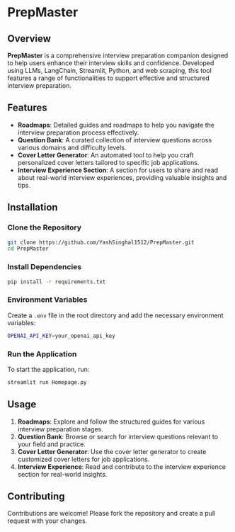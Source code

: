 
# PrepMaster

## Overview

**PrepMaster** is a comprehensive interview preparation companion designed to help users enhance their interview skills and confidence. Developed using LLMs, LangChain, Streamlit, Python, and web scraping, this tool features a range of functionalities to support effective and structured interview preparation.

## Features

- **Roadmaps**: Detailed guides and roadmaps to help you navigate the interview preparation process effectively.
- **Question Bank**: A curated collection of interview questions across various domains and difficulty levels.
- **Cover Letter Generator**: An automated tool to help you craft personalized cover letters tailored to specific job applications.
- **Interview Experience Section**: A section for users to share and read about real-world interview experiences, providing valuable insights and tips.

## Installation

### Clone the Repository

```bash
git clone https://github.com/YashSinghal1512/PrepMaster.git
cd PrepMaster
```

### Install Dependencies

```bash
pip install -r requirements.txt
```

### Environment Variables

Create a `.env` file in the root directory and add the necessary environment variables:

```bash
OPENAI_API_KEY=your_openai_api_key
```

### Run the Application

To start the application, run:

```bash
streamlit run Homepage.py
```

## Usage

1. **Roadmaps**: Explore and follow the structured guides for various interview preparation stages.
2. **Question Bank**: Browse or search for interview questions relevant to your field and practice.
3. **Cover Letter Generator**: Use the cover letter generator to create customized cover letters for job applications.
4. **Interview Experience**: Read and contribute to the interview experience section for real-world insights.

## Contributing

Contributions are welcome! Please fork the repository and create a pull request with your changes.


